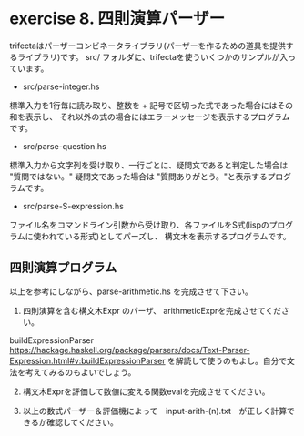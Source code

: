 # exercise 8. 四則演算パーザー

trifectaはパーザーコンビネータライブラリ(パーザーを作るための道具を提供するライブラリ)です。
src/ フォルダに、trifectaを使ういくつかのサンプルが入っています。

* src/parse-integer.hs

標準入力を1行毎に読み取り、整数を + 記号で区切った式であった場合にはその和を表示し、
それ以外の式の場合にはエラーメッセージを表示するプログラムです。

* src/parse-question.hs

標準入力から文字列を受け取り、一行ごとに、疑問文であると判定した場合は "質問ではない。"
疑問文であった場合は "質問ありがとう。"と表示するプログラムです。

* src/parse-S-expression.hs

ファイル名をコマンドライン引数から受け取り、各ファイルをS式(lispのプログラムに使われている形式)としてパーズし、
構文木を表示するプログラムです。


## 四則演算プログラム

以上を参考にしながら、parse-arithmetic.hs を完成させて下さい。

1. 四則演算を含む構文木Expr のパーザ、 arithmeticExprを完成させてください。

buildExpressionParser https://hackage.haskell.org/package/parsers/docs/Text-Parser-Expression.html#v:buildExpressionParser を解読して使うのもよし。自分で文法を考えてみるのもよいでしょう。

2. 構文木Exprを評価して数値に変える関数evalを完成させてください。

3. 以上の数式パーザー＆評価機によって　input-arith-(n).txt　が正しく計算できるか確認してください。
